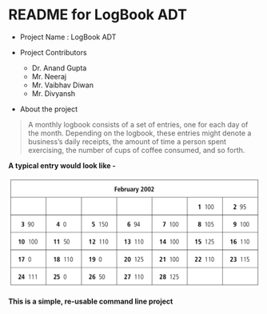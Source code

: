 # README for LogBook ADT

* Project Name : LogBook ADT
* Project Contributors
    * Dr. Anand Gupta
    * Mr. Neeraj
    * Mr. Vaibhav Diwan
    * Mr. Divyansh  
    
* About the project
> A monthly logbook consists of a set of
  entries, one for each day of the month. Depending on the logbook, these entries might denote a
  business’s daily receipts, the amount of time a person spent exercising, the number of cups of
  coffee consumed, and so forth.
  
  **A typical entry would look like -**
  
  ![](/images/typical_logbook_entries.png)
  
  **This is a simple, re-usable command line project**
 
  